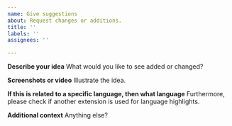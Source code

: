 ```yaml
---
name: Give suggestions
about: Request changes or additions.
title: ''
labels: ''
assignees: ''

---
```


**Describe your idea**
What would you like to see added or changed?

**Screenshots or video**
Illustrate the idea.

**If this is related to a specific language, then what language**
Furthermore, please check if another extension is used for language highlights.

**Additional context**
Anything else?
